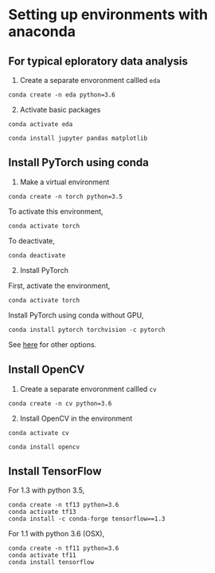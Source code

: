 # Setting up environments with anaconda

## For typical eploratory data analysis

1. Create a separate envoronment callled `eda`
```
conda create -n eda python=3.6
```

2. Activate basic packages 
```
conda activate eda

conda install jupyter pandas matplotlib
```


## Install PyTorch using conda

1. Make a virtual environment
```
conda create -n torch python=3.5
```

To activate this environment, 
```
conda activate torch
```

To deactivate, 
```
conda deactivate
````

2. Install PyTorch

First, activate the environment,
```
conda activate torch
```

Install PyTorch using conda without GPU,
```
conda install pytorch torchvision -c pytorch
```

See [here](https://pytorch.org/get-started/locally/) for other options.


## Install OpenCV 

1. Create a separate envoronment callled `cv`
```
conda create -n cv python=3.6
```

2. Install OpenCV in the environment
```
conda activate cv
```

```
conda install opencv
```


## Install TensorFlow

For 1.3 with python 3.5, 
```
conda create -n tf13 python=3.6
conda activate tf13
conda install -c conda-forge tensorflow==1.3
```

For 1.1 with python 3.6 (OSX), 
```
conda create -n tf11 python=3.6
conda activate tf11
conda install tensorflow
```
